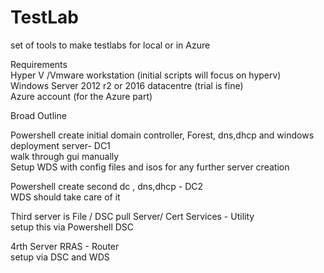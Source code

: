 # TestLab
set of tools to make testlabs for local or in Azure

Requirements  
Hyper V /Vmware workstation (initial scripts will focus on hyperv)  
Windows Server 2012 r2 or 2016 datacentre (trial is fine)  
Azure account (for the Azure part)  

Broad Outline


Powershell create initial domain controller, Forest, dns,dhcp and windows deployment server- DC1  
walk through gui manually    
Setup WDS with config files and isos for any further server creation 

Powershell create second dc , dns,dhcp  - DC2  
WDS should take care of it  
 
Third server is File / DSC pull Server/ Cert Services - Utility  
setup this via Powershell DSC

4rth Server RRAS  - Router   
setup via DSC and WDS